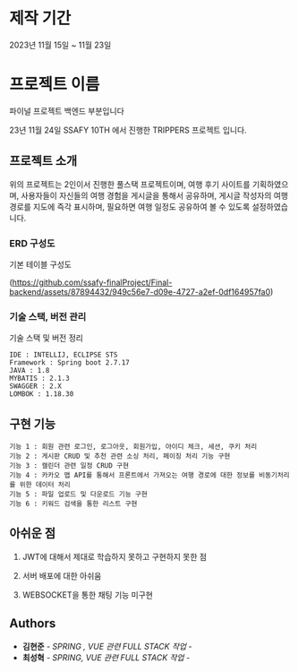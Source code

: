 # 제작 기간
2023년 11월 15일 ~ 11월 23일

# 프로젝트 이름
파이널 프로젝트 백엔드 부분입니다

23년 11월 24일 SSAFY 10TH 에서 진행한 TRIPPERS 프로젝트 입니다.

## 프로젝트 소개

위의 프로젝트는 2인이서 진행한 풀스택 프로젝트이며, 여행 후기 사이트를 기획하였으며, 사용자들이 자신들의 여행 경험을 게시글을
통해서 공유하며, 게시글 작성자의 여행 경로를 지도에 즉각 표시하며, 필요하면 여행 일정도 공유하여 볼 수 있도록 설정하였습니다.

### ERD 구성도

기본 테이블 구성도

(https://github.com/ssafy-finalProject/Final-backend/assets/87894432/949c56e7-d09e-4727-a2ef-0df164957fa0)



### 기술 스택, 버전 관리

기술 스택 및 버전 정리

```
IDE : INTELLIJ, ECLIPSE STS
Framework : Spring boot 2.7.17
JAVA : 1.8
MYBATIS : 2.1.3
SWAGGER : 2.X
LOMBOK : 1.18.30

```

## 구현 기능

```
기능 1 : 회원 관련 로그인, 로그아웃, 회원가입, 아이디 체크, 세션, 쿠키 처리
기능 2 : 게시판 CRUD 및 추천 관련 소싱 처리, 페이징 처리 기능 구현
기능 3 : 캘린더 관련 일정 CRUD 구현
기능 4 : 카카오 맵 API를 통해서 프론트에서 가져오는 여행 경로에 대한 정보를 비동기처리를 위한 데이터 처리
기능 5 : 파일 업로드 및 다운로드 기능 구현
기능 6 : 키워드 검색을 통한 리스트 구현
```



## 아쉬운 점

1. JWT에 대해서 제대로 학습하지 못하고 구현하지 못한 점

2. 서버 배포에 대한 아쉬움

3. WEBSOCKET을 통한 채팅 기능 미구현


## Authors

* **김현준** - *SPRING , VUE 관련 FULL STACK 작업* - 
* **최성혁** - *SPRING, VUE 관련 FULL STACK 작업* - 


